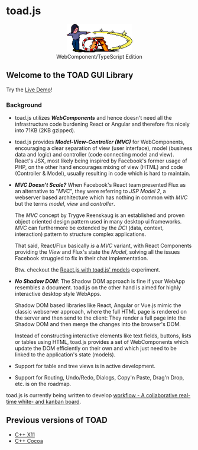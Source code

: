 # toad.js

<p align="center">
   <img src="toad.gif" alt="TOAD" /><br />
   WebComponent/TypeScript Edition
</p>

## Welcome to the TOAD GUI Library

Try the <a href="https://markandre13.github.io/toad.js/">Live Demo</a>!

### Background

 * toad.js utilizes ***WebComponents*** and hence doesn't need all the infrastructure code burdening
  React or Angular and therefore fits nicely into 71KB (2KB gzipped).

* toad.js provides ***Model-View-Controller (MVC)*** for WebComponents, encouraging a clear
  separation of view (user interface), model (business data and logic) and controller (code connecting model and view). React's JSX, most likely being inspired by Facebook's former usage of PHP, on the other hand encourages mixing of view (HTML) and code  (Controller & Model), usually resulting in code which is hard to maintain.

* ***MVC Doesn't Scale?*** When Facebook's React team presented Flux as an alternative to "*MVC*",
  they were referring to *JSP Model 2*, a webserver based architecture which has nothing in
  common with *MVC* but the terms _model_, _view_ and _controller_.
  
  The *MVC* concept by
  Trygve Reenskaug is an established and proven object oriented design pattern used in
  many desktop ui frameworks. *MVC* can furthermore be extended by the *DCI*
  (data, context, interaction) pattern to structure complex applications.

  That said, React/Flux basically *is* a *MVC* variant, with React Components providing
  the *View* and Flux's state the *Model*, solving all the issues Facebook struggled to
  fix in their chat implementation.

  Btw. checkout the [React.js with toad.js' models](https://github.com/markandre13/react-with-toad-models) experiment.


* ***No Shadow DOM***: The Shadow DOM approach is fine if your WebApp resembles a document.
  toad.js on the other hand is aimed for highly interactive desktop style WebApps.

  Shadow DOM based libraries like React, Angular or Vue.js mimic the classic webserver
  approach, where the full HTML page is rendered on the server and then send to the client:
  They render a full page into the Shadow DOM and then merge the changes into the browser's DOM.

  Instead of constructing interactive elements like text fields, buttons, lists or tables
  using HTML, toad.js provides a set of WebComponents which update the DOM efficiently on
  their own and which just need to be linked to the application's state (models).

* Support for table and tree views is in active development.

* Support for Routing, Undo/Redo, Dialogs, Copy'n Paste, Drag'n Drop, etc. is on the roadmap.

toad.js is currently being written to develop <a href="https://github.com/markandre13/workflow">workflow - A collaborative real-time white- and kanban board</a>.

## Previous versions of TOAD
* [C++ X11](https://github.com/markandre13/toad-x11)
* [C++ Cocoa](https://github.com/markandre13/toad-macosx)
